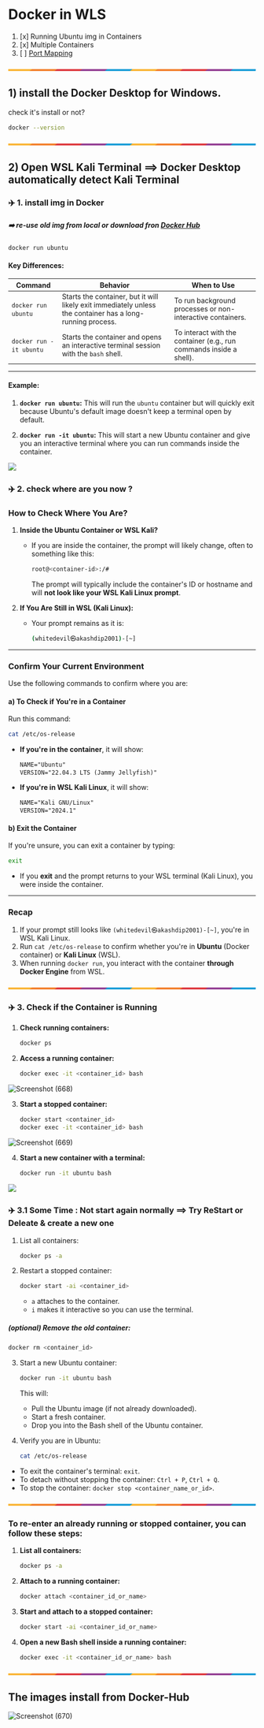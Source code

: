 # Docker in WLS

1. [x] Running Ubuntu img in Containers
2. [x] Multiple Containers
3. [ ] [Port Mapping](./Port%20Mapping.md)

<img src="https://github.com/akashdip2001/college-final-year-project/raw/main/img/colour_line.png">

## 1) install the Docker Desktop for Windows.

check it's install or not?

```bash
docker --version
```
<img src="https://github.com/akashdip2001/college-final-year-project/raw/main/img/colour_line.png">

## 2) Open WSL Kali Terminal ==> Docker Desktop automatically detect Kali Terminal

### ✈️ 1. install img in Docker

##### ➡️ re-use old img from local or download fron [Docker Hub](https://hub.docker.com/)

```bach
docker run ubuntu
```

#### Key Differences:

| Command                  | Behavior                                   | When to Use |
|--------------------------|--------------------------------------------|-------------|
| `docker run ubuntu`       | Starts the container, but it will likely exit immediately unless the container has a long-running process. | To run background processes or non-interactive containers. |
| `docker run -it ubuntu`   | Starts the container and opens an interactive terminal session with the `bash` shell. | To interact with the container (e.g., run commands inside a shell). |

---

#### Example:

1. **`docker run ubuntu`:**
   This will run the `ubuntu` container but will quickly exit because Ubuntu's default image doesn't keep a terminal open by default.
   
2. **`docker run -it ubuntu`:**
   This will start a new Ubuntu container and give you an interactive terminal where you can run commands inside the container.

<img src="https://user-images.githubusercontent.com/73097560/115834477-dbab4500-a447-11eb-908a-139a6edaec5c.gif">

### ✈️ 2. check where are you now ?

### **How to Check Where You Are?**

1. **Inside the Ubuntu Container or WSL Kali?**
   - If you are inside the container, the prompt will likely change, often to something like this:
     ```bash
     root@<container-id>:/#
     ```
     The prompt will typically include the container's ID or hostname and will **not look like your WSL Kali Linux prompt**.

2. **If You Are Still in WSL (Kali Linux):**
   - Your prompt remains as it is:  
     ```bash
     (whitedevil㉿akashdip2001)-[~]
     ```

---

### **Confirm Your Current Environment**
Use the following commands to confirm where you are:

#### a) **To Check if You're in a Container**  
Run this command:
```bash
cat /etc/os-release
```
- **If you're in the container**, it will show:
   ```
   NAME="Ubuntu"
   VERSION="22.04.3 LTS (Jammy Jellyfish)"
   ```

- **If you're in WSL Kali Linux**, it will show:
   ```
   NAME="Kali GNU/Linux"
   VERSION="2024.1"
   ```

#### b) **Exit the Container**
If you're unsure, you can exit a container by typing:
```bash
exit
```
- If you **exit** and the prompt returns to your WSL terminal (Kali Linux), you were inside the container.

---

### **Recap**
1. If your prompt still looks like `(whitedevil㉿akashdip2001)-[~]`, you're in WSL Kali Linux.  
2. Run `cat /etc/os-release` to confirm whether you're in **Ubuntu** (Docker container) or **Kali Linux** (WSL).  
3. When running `docker run`, you interact with the container **through Docker Engine** from WSL.

<img src="https://github.com/akashdip2001/college-final-year-project/raw/main/img/colour_line.png">

### ✈️ 3. **Check if the Container is Running**


1. **Check running containers:**
   ```bash
   docker ps
   ```

2. **Access a running container:**
   ```bash
   docker exec -it <container_id> bash
   ```
   
![Screenshot (668)](https://github.com/user-attachments/assets/8f40b38e-386e-4fdb-9a4a-c392b3956cc1)

3. **Start a stopped container:**
   ```bash
   docker start <container_id>
   docker exec -it <container_id> bash
   ```

![Screenshot (669)](https://github.com/user-attachments/assets/b0215ba0-f59e-4528-8fb0-71727a9b88d2)

4. **Start a new container with a terminal:**
   ```bash
   docker run -it ubuntu bash
   ```
<img src="https://user-images.githubusercontent.com/73097560/115834477-dbab4500-a447-11eb-908a-139a6edaec5c.gif">

### ✈️ 3.1 Some Time : Not start again normally ==> Try ReStart or Deleate & create a new one


1. List all containers:
   ```bash
   docker ps -a
   ```

2. Restart a stopped container:
   ```bash
   docker start -ai <container_id>
   ```

   - `a` attaches to the container.
   - `i` makes it interactive so you can use the terminal.

##### (optional) Remove the old container:

```bash
docker rm <container_id>
```

3. Start a new Ubuntu container:
   ```bash
   docker run -it ubuntu bash
   ```

   This will:

    - Pull the Ubuntu image (if not already downloaded).
    - Start a fresh container.
    - Drop you into the Bash shell of the Ubuntu container.

4. Verify you are in Ubuntu:
   ```bash
   cat /etc/os-release
   ```

- To exit the container's terminal: `exit`.
- To detach without stopping the container: `Ctrl + P`, `Ctrl + Q`.
- To stop the container: `docker stop <container_name_or_id>`.

<img src="https://github.com/akashdip2001/college-final-year-project/raw/main/img/colour_line.png">

### To re-enter an already running or stopped container, you can follow these steps:

1. **List all containers:**
   ```bash
   docker ps -a
   ```

2. **Attach to a running container:**
   ```bash
   docker attach <container_id_or_name>
   ```

3. **Start and attach to a stopped container:**
   ```bash
   docker start -ai <container_id_or_name>
   ```

4. **Open a new Bash shell inside a running container:**
   ```bash
   docker exec -it <container_id_or_name> bash
   ```

<img src="https://github.com/akashdip2001/college-final-year-project/raw/main/img/colour_line.png">

## The images install from Docker-Hub

![Screenshot (670)](https://github.com/user-attachments/assets/49ffc444-422b-4029-81bd-50ebb8f51c83)

